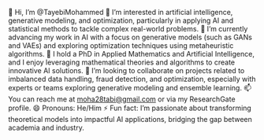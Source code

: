 👋 Hi, I’m @TayebiMohammed
👀 I’m interested in artificial intelligence, generative modeling, and optimization, particularly in applying AI and statistical methods to tackle complex real-world problems.
🌱 I’m currently advancing my work in AI with a focus on generative models (such as GANs and VAEs) and exploring optimization techniques using metaheuristic algorithms.
💼 I hold a PhD in Applied Mathematics and Artificial Intelligence, and I enjoy leveraging mathematical theories and algorithms to create innovative AI solutions.
💞️ I’m looking to collaborate on projects related to imbalanced data handling, fraud detection, and optimization, especially with experts or teams exploring generative modeling and ensemble learning.
📫 You can reach me at moha28tabi@gmail.com or via my ResearchGate profile.
😄 Pronouns: He/Him
⚡ Fun fact: I’m passionate about transforming theoretical models into impactful AI applications, bridging the gap between academia and industry.
<!--- TayebiMohammed/TayebiMohammed is a ✨ special ✨ repository because its `README.md` (this file) appears on your GitHub profile. You can click the Preview link to take a look at your changes. --->
